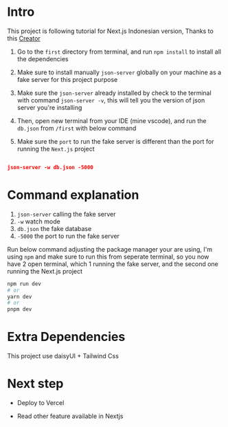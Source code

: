 # Intro

This project is following tutorial for Next.js Indonesian version, Thanks to this [Creator](https://www.youtube.com/watch?v=A4XsMMiNb40&ab_channel=CoderMedia)

<!-- Installation -->

1. Go to the `first` directory from terminal, and run `npm install` to install all the dependencies
2. Make sure to install manually `json-server` globally on your machine as a fake server for this project purpose
3. Make sure the `json-server` already installed by check to the terminal with command `json-server -v`, this will tell you the version of json server you're installing

4. Then, open new terminal from your IDE (mine vscode), and run the `db.json` from `/first` with below command
5. Make sure the `port` to run the fake server is different than the port for running the `Next.js` project

```json

json-server -w db.json -5000

```

# Command explanation

1. `json-server` calling the fake server
2. `-w` watch mode
3. `db.json` the fake database
4. `-5000` the port to run the fake server

<!-- Running the project -->

Run below command adjusting the package manager your are using, I'm using `npm` and make sure to run this from seperate terminal, so you now have 2 open terminal, which 1 running the fake server, and the second one running the Next.js project

```bash
npm run dev
# or
yarn dev
# or
pnpm dev
```

# Extra Dependencies

This project use daisyUI + Tailwind Css

# Next step

- Deploy to Vercel

- Read other feature available in Nextjs
